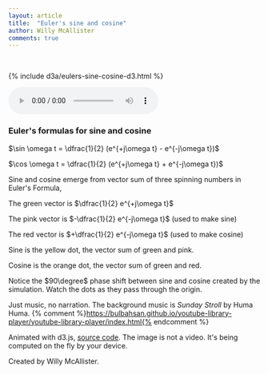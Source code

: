 ```yaml
---
layout: article
title:  "Euler's sine and cosine"
author: Willy McAllister
comments: true
---
```

<p>&nbsp;</p>

{% include d3a/eulers-sine-cosine-d3.html %} 

<audio src="https://www.youtube.com/audiolibrary_download?vid=78599bdd7a0a465e" controls loop></audio>

### Euler's formulas for sine and cosine

$\sin \omega t = \dfrac{1}{2} (e^{+j\omega t} - e^{-j\omega t})$

$\cos \omega t = \dfrac{1}{2} (e^{+j\omega t} + e^{-j\omega t})$

Sine and cosine emerge from vector sum of three spinning numbers in Euler's Formula, 

The green vector is $\dfrac{1}{2} e^{+j\omega t}$ 

The pink vector is $-\dfrac{1}{2} e^{-j\omega t}$ (used to make sine)  

The red vector is $+\dfrac{1}{2} e^{-j\omega t}$ (used to make cosine)

Sine is the yellow dot, the vector sum of green and pink.

Cosine is the orange dot, the vector sum of green and red.

Notice the $90\degree$ phase shift between sine and cosine created by the simulation. Watch the dots as they pass through the origin.

Just music, no narration. The background music is *Sunday Stroll* by Huma Huma. {% comment %}https://bulbahsan.github.io/youtube-library-player/youtube-library-player/index.html{% endcomment %}

Animated with d3.js, [source code](https://github.com/willymcallister/spinningnumbers/tree/master/_articles/eulers-cosine-d3.html). The image is not a video. It's being computed on the fly by your device.

Created by Willy McAllister.

